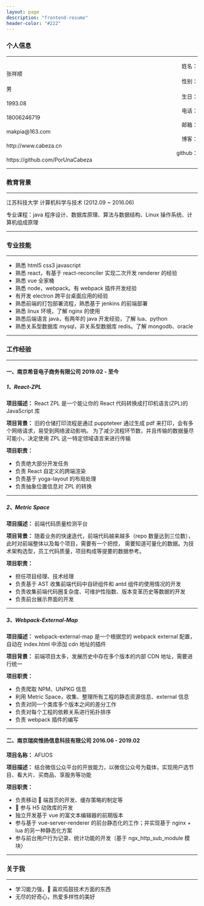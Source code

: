 ```yaml
---
layout: page
description: "frontend-resume"
header-color: "#222"
---
```



### 个人信息

---

<style type="text/css">
.resume-label {
    text-align: right;
}
p {
    margin: 12px 0;
}
</style>
<div class="row">
    <div class="col-xs-2 resume-label">姓名：</div>
    <div class="col-xs-10">张祥顺</div>
    <div class="col-xs-2 resume-label">性别：</div>
    <div class="col-xs-10">男</div>
    <div class="col-xs-2 resume-label">生日：</div>
    <div class="col-xs-10">1993.08</div>
    <div class="col-xs-2 resume-label">电话：</div>
    <div class="col-xs-10">18006246719</div>
    <div class="col-xs-2 resume-label">邮箱：</div>
    <div class="col-xs-10">
        makpia@163.com
    </div>
    <div class="col-xs-2 resume-label">博客：</div>
    <div class="col-xs-10">
         http://www.cabeza.cn
    </div>
    <div class="col-xs-2 resume-label">github：</div>
    <div class="col-xs-10">
         https://github.com/PorUnaCabeza
    </div>
</div>

---

### 教育背景

---

江苏科技大学 计算机科学与技术 (2012.09 ~ 2016.06)

专业课程：java 程序设计、数据库原理、算法与数据结构、Linux 操作系统、计算机组成原理

---

### 专业技能

---

- 熟悉 html5 css3 javascript
- 熟悉 react，有基于 react-reconciler 实现二次开发 renderer 的经验
- 熟悉 vue 全家桶
- 熟悉 node，webpack。有 webpack 插件开发经验
- 有开发 electron 跨平台桌面应用的经验
- 熟悉前端的打包部署流程，熟悉基于 jenkins 的前端部署
- 熟悉 linux 环境，了解 nginx 的使用
- 熟悉后端语言 java，有两年的 java 开发经验，了解 lua、python
- 熟悉关系型数据库 mysql，非关系型数据库 redis。了解 mongodb、oracle

---

### 工作经验

---

#### 一、南京希音电子商务有限公司 2019.02 - 至今

##### 1、React-ZPL

**项目描述：** React ZPL 是一个能让你的 React 代码转换成打印机语言(ZPL)的 JavaScript 库

**项目背景：** 旧的仓储打印流程是通过 puppteteer 通过生成 pdf 来打印，会有多个网络请求，易受到网络波动影响。
为了减少流程环节数，并且传输的数据量尽可能小，决定使用 ZPL 这一特定领域语言来进行传输

**项目职责：**

- 负责绝大部分开发任务
- 负责 React 自定义的跨端渲染
- 负责基于 yoga-layout 的布局处理
- 负责抽象位置信息对 ZPL 的转换

---

##### 2、Metric Space

**项目描述：** 前端代码质量检测平台

**项目背景：** 随着业务的快速迭代，前端代码越来越多（repo 数量达到三位数），此时对前端整体以及每个项目，需要有一个把控，
需要知道可量化的数据。为技术架构选型，员工代码质量，项目构成等提要的数据参考。

**项目职责：**

- 担任项目经理、技术经理
- 负责基于 AST 收集前端代码中自研组件和 antd 组件的使用情况的开发
- 负责收集前端代码圈复杂度、可维护性指数、版本变革历史等数据的开发
- 负责前台展示界面的开发

---

##### 3、Webpack-External-Map

**项目描述：** webpack-external-map 是一个根据您的 webpack external 配置，自动在 index.html 中添加 cdn 地址的插件

**项目背景：** 前端项目太多，发展历史中存在多个版本的内部 CDN 地址，需要进行统一

**项目职责：**

- 负责爬取 NPM、UNPKG 信息
- 利用 Metric Space，收集、整理所有工程的静态资源信息、external 信息
- 负责对同一个类库多个版本之间的差分工作
- 负责对每个工程的依赖关系进行拓扑排序
- 负责 webpack 插件的编写

---

#### 二、南京瑞奕惟扬信息科技有限公司 2016.06 - 2019.02

**项目名称：** AFUOS

**项目描述：** 结合微信公众平台的开放能力，以微信公众号为载体，实现用户选节目、看大片、买商品、享服务等功能

**项目职责：**

- 负责移动  端首页的开发、缓存策略的制定等
-  参与 H5 动效库的开发
- 独立开发基于 vue 的富文本编辑器的前期版本
- 参与基于 vue-server-renderer 的前台静态化的工作；并实现基于 nginx + lua 的另一种静态化方案
- 参与前台用户行为记录、统计功能的开发（基于 ngx_http_sub_module 模块）

---

### 关于我

---

- 学习能力强， 喜欢捣鼓技术方面的东西
- 无尽的好奇心，热爱多样性的美好
